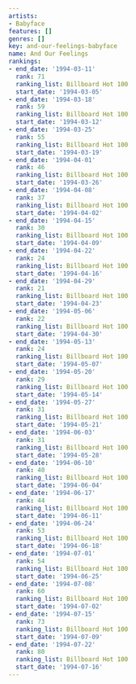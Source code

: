 ```yaml
---
artists:
- Babyface
features: []
genres: []
key: and-our-feelings-babyface
name: And Our Feelings
rankings:
- end_date: '1994-03-11'
  rank: 71
  ranking_list: Billboard Hot 100
  start_date: '1994-03-05'
- end_date: '1994-03-18'
  rank: 59
  ranking_list: Billboard Hot 100
  start_date: '1994-03-12'
- end_date: '1994-03-25'
  rank: 55
  ranking_list: Billboard Hot 100
  start_date: '1994-03-19'
- end_date: '1994-04-01'
  rank: 46
  ranking_list: Billboard Hot 100
  start_date: '1994-03-26'
- end_date: '1994-04-08'
  rank: 37
  ranking_list: Billboard Hot 100
  start_date: '1994-04-02'
- end_date: '1994-04-15'
  rank: 30
  ranking_list: Billboard Hot 100
  start_date: '1994-04-09'
- end_date: '1994-04-22'
  rank: 24
  ranking_list: Billboard Hot 100
  start_date: '1994-04-16'
- end_date: '1994-04-29'
  rank: 21
  ranking_list: Billboard Hot 100
  start_date: '1994-04-23'
- end_date: '1994-05-06'
  rank: 22
  ranking_list: Billboard Hot 100
  start_date: '1994-04-30'
- end_date: '1994-05-13'
  rank: 24
  ranking_list: Billboard Hot 100
  start_date: '1994-05-07'
- end_date: '1994-05-20'
  rank: 29
  ranking_list: Billboard Hot 100
  start_date: '1994-05-14'
- end_date: '1994-05-27'
  rank: 31
  ranking_list: Billboard Hot 100
  start_date: '1994-05-21'
- end_date: '1994-06-03'
  rank: 31
  ranking_list: Billboard Hot 100
  start_date: '1994-05-28'
- end_date: '1994-06-10'
  rank: 40
  ranking_list: Billboard Hot 100
  start_date: '1994-06-04'
- end_date: '1994-06-17'
  rank: 44
  ranking_list: Billboard Hot 100
  start_date: '1994-06-11'
- end_date: '1994-06-24'
  rank: 53
  ranking_list: Billboard Hot 100
  start_date: '1994-06-18'
- end_date: '1994-07-01'
  rank: 54
  ranking_list: Billboard Hot 100
  start_date: '1994-06-25'
- end_date: '1994-07-08'
  rank: 60
  ranking_list: Billboard Hot 100
  start_date: '1994-07-02'
- end_date: '1994-07-15'
  rank: 73
  ranking_list: Billboard Hot 100
  start_date: '1994-07-09'
- end_date: '1994-07-22'
  rank: 80
  ranking_list: Billboard Hot 100
  start_date: '1994-07-16'
---
```



